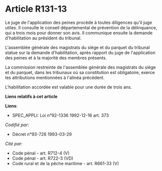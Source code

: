 # Article R131-13

Le juge de l'application des peines procède à toutes diligences qu'il juge utiles. Il consulte le conseil départemental de
prévention de la délinquance, qui a trois mois pour donner son avis. Il communique ensuite la demande d'habilitation au
président du tribunal.

L'assemblée générale des magistrats du siège et du parquet du tribunal statue sur la demande d'habilitation, après rapport du
juge de l'application des peines et à la majorité des membres présents.

La commission restreinte de l'assemblée générale des magistrats du siège et du parquet, dans les tribunaux où sa constitution
est obligatoire, exerce les attributions mentionnées à l'alinéa précédent.

L'habilitation accordée est valable pour une durée de trois ans.

**Liens relatifs à cet article**

**Liens**:

  - SPEC_APPLI: Loi n°92-1336 1992-12-16 art. 373

_Codifié par_:

  - Décret n°93-726 1993-03-29

_Cité par_:

  - Code pénal - art. R712-4 (V)
  - Code pénal - art. R722-3 (VD)
  - Code rural et de la pêche maritime - art. R661-33 (V)
